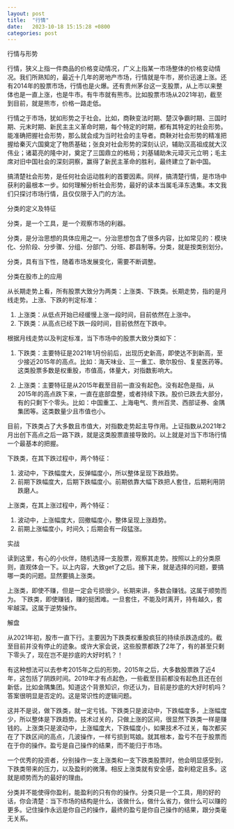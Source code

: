 ```yaml
---
layout: post
title:  "行情"
date:   2023-10-18 15:15:28 +0800
categories: post
---
```


行情与形势

行情，狭义上指一件商品的价格变动情况，广义上指某一市场整体的价格变动情况。我们所熟知的，最近十几年的房地产市场，行情就是牛市，房价迅速上涨。还有2014年的股票市场，行情也是火爆。还有贵州茅台这一支股票，从上市以来整体也是一直上涨，也是牛市。有牛市就有熊市。比如股票市场从2021年初，截至到目前，就是熊市，价格一路走低。

行情之于市场，犹如形势之于社会。比如，商鞅变法时期、楚汉争霸时期、三国时期、元末时期、新民主主义革命时期，每个特定的时期，都有其特定的社会形势。能准确把握社会形势，那么就会成为当时社会的主导者。商鞅对社会形势的精准把握给秦灭六国奠定了物质基础；张良对社会形势的深刻认识，辅助汉高祖成就大汉伟业；诸葛亮的隆中对，奠定了三国鼎立的格局；刘基辅助朱元璋灭元立明；毛主席对旧中国社会的深刻洞察，赢得了新民主革命的胜利，最终建立了新中国。

搞清楚社会形势，是任何社会运动胜利的首要因素。同样，搞清楚行情，是市场中获利的最根本一步。如何理解分析社会形势，最好的读本当属毛泽东选集。本文我们只探讨市场行情，且仅仅限于入门的方法。


分类的定义及特征

分类，是一个工具，是一个观察市场的利器。

分类，是分治思想的具体应用之一。分治思想包含了很多内容，比如常见的：模块化、分阶段、分步骤、分组、分部门、分班、郡县制等。分类，就是按类别划分。

分类，具有当下性，随着市场发展变化，需要不断调整。

分类在股市上的应用

从长期走势上看，所有股票大致分为两类：上涨类、下跌类。长期走势，指的是月线走势。上涨、下跌的判定标准：

1. 上涨类：从低点开始已经缓慢上涨一段时间，目前依然在上涨中。
2. 下跌类：从高点已经下跌一段时间，目前依然在下跌中。



根据月线走势以及判定标准，当下市场中的股票大致分类如下：

1. 下跌类：主要特征是2021年1月份前后，出现历史新高，即使达不到新高，至少接近2015年的高点。比如：海天味业、三一重工、歌尔股份、复星医药等。这类股票多数是权重股，市值高，体量大，对指数影响大。

2. 上涨类：主要特征是从2015年截至目前一直没有起色。没有起色是指，从2015年的高点跌下来，一直在底部盘整，或者持续下跌。股价已跌去大部分，有的只剩下个零头。比如：中国重工、上海电气、贵州百灵、西部证券、金隅集团等。这类数量少且市值也小。

目前，下跌类占了大多数且市值大，对指数走势起主导作用。上证指数从2021年2月出创下高点之后一路下跌，就是这类股票直接导致的。以上就是对当下市场行情一个最基本的把握。

下跌类，在其下跌过程中，两个特征：
1. 波动中，下跌幅度大，反弹幅度小，所以整体呈现下跌趋势。
2. 前期下跌幅度大，后期下跌幅度小。前期依靠大幅下跌把人套住，后期利用阴跌磨人。

上涨类，在其上涨过程中，两个特征：
1. 波动中，上涨幅度大，回撤幅度小，整体呈现上涨趋势。
2. 前期上涨幅度小，时间久；后期会有一段猛涨。

实战

读到这里，有心的小伙伴，随机选择一支股票，观察其走势。按照以上的分类原则，直观体会一下。以上内容，大致get了之后。接下来，就是选择的问题，要搞哪一类的问题。显然要搞上涨类。

上涨类，即使不赚，但是一定会亏损很少。长期来讲，多数会赚钱。这属于顺势而为。
下跌类，即使赚钱，赚的挺困难。一旦套住，不能及时离开，持有越久，套牢越深。这属于逆势操作。

解盘

从2021年初，股市一直下行。主要因为下跌类权重股疯狂的持续杀跌造成的。截至目前并没有停止的迹象。或许大家会说，这些股票都跌了2年了，有的甚至只剩下零头了，现在岂不是抄底的大好时机？！

有这种想法可以去参考2015年之后的形势。2015年之后，大多数股票跌了近4年，这包括了阴跌时间。2019年才有点起色，一些截至目前都没有起色且还在创新低，比如金隅集团。知道这个背景知识，你还认为，目前是抄底的大好时机吗？答案很明显是否定的。这是常识性的逻辑问题。

这并不是说，做下跌类，就一定亏钱。下跌类只是波动中，下跌幅度多，上涨幅度少，所以整体是下跌趋势。技术过关的，只做上涨的区间，很显然下跌类一样是赚钱的。上涨类只是波动中，上涨幅度大，下跌幅度小，如果技术不过关，每次都买在了下跌区间的高点，几波操作，一样亏损到骂娘。就其根本，盈亏不在于股票而在于你的操作。盈亏是自己操作的结果，而不能归于市场。

一个优秀的投资者，分别操作一支上涨类和一支下跌类股票时，他会明显感受到，下跌类带来的压力，以及盈利的微薄。相反上涨类就有安全感，盈利稳定且多。这就是顺势而为的最好的理由。

分类并不能使得你盈利，能盈利的只有你的操作。分类只是一个工具，用的好的话，你会清楚：当下市场的结构是什么，该做什么，做什么省力，做什么可以赚的更多。记住操作永远是你自己的操作，最终的盈亏是你自己操作的结果，跟分类毫无关系。
